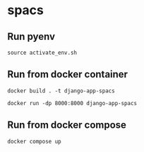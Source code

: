 # spacs

## Run pyenv

`source activate_env.sh`

## Run from docker container 

`docker build . -t django-app-spacs`

`docker run -dp 8000:8000 django-app-spacs`

## Run from docker compose

`docker compose up`